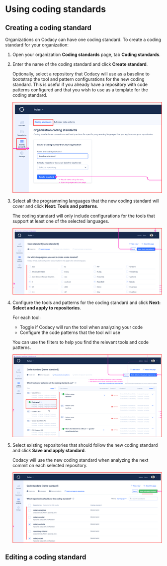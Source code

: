 # Using coding standards

<!--TODO

Concept:
-   Intro (also use as meta description)
-   Overview and value of the feature
-   How coding standards work, warning about repositories stopping to follow the coding standard
-   Default coding standard

-->

## Creating a coding standard

Organizations on Codacy can have one coding standard. To create a coding standard for your organization:

1.  Open your organization **Coding standards** page, tab **Coding standards**.

1.  Enter the name of the coding standard and click **Create standard**.

    Optionally, select a repository that Codacy will use as a baseline to bootstrap the tool and pattern configurations for the new coding standard. This is useful if you already have a repository with code patterns configured and that you wish to use as a template for the coding standard.

    ![Creating a new coding standard](images/coding-standard-create.png)

1.  Select all the programming languages that the new coding standard will cover and click **Next: Tools and patterns**.

    The coding standard will only include configurations for the tools that support at least one of the selected languages.

    ![Selecting the languages for the coding standard](images/coding-standard-select-languages.png)

1.  Configure the tools and patterns for the coding standard and click **Next: Select and apply to repositories**.

    For each tool:

    -   Toggle if Codacy will run the tool when analyzing your code
    -   Configure the code patterns that the tool will use

    You can use the filters to help you find the relevant tools and code patterns.

    ![Configuring the tools and patterns for the coding standard](images/coding-standard-configure-tools.png)

1.  Select existing repositories that should follow the new coding standard and click **Save and apply standard**.

    Codacy will use the new coding standard when analyzing the next commit on each selected repository.

    ![Applying the coding standard to repositories](images/coding-standard-apply.png)

## Editing a coding standard

<!--TODO

Editing a coding standard (include applying to other repositories)
-   Not possible to delete a coding standard once it's created?

-->
